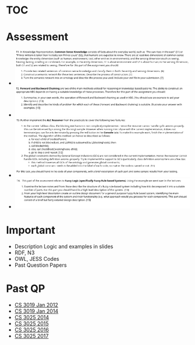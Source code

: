 <!-- TITLE: Knowledge Based Systems -->
<!-- SUBTITLE: A quick summary of Knowledge Based Systems -->


# TOC
# Assessment
* ![Deepinscreenshot Select Area 20181023124901](/uploads/deepinscreenshot-select-area-20181023124901.png "Deepinscreenshot Select Area 20181023124901")
* ![Deepinscreenshot Select Area 20181023124913](/uploads/deepinscreenshot-select-area-20181023124913.png "Deepinscreenshot Select Area 20181023124913")
* ![Deepinscreenshot Select Area 20181023124939](/uploads/deepinscreenshot-select-area-20181023124939.png "Deepinscreenshot Select Area 20181023124939")
* ![Deepinscreenshot Select Area 20181023124949](/uploads/deepinscreenshot-select-area-20181023124949.png "Deepinscreenshot Select Area 20181023124949")
# Important
* Description Logic and examples in slides
* RDF, N3
* OWL, JESS Codes
* Past Question Papers

# Past QP
* [CS 3019 Jan 2012](/uploads/cs-3019-jan-2012.pdf "Cs 3019 Jan 2012")
* [CS 3019 Jan 2014](/uploads/cs-3019-jan-2014.pdf "Cs 3019 Jan 2014")
* [CS 3025 2014](/uploads/cs-3025-2014.pdf "Cs 3025 2014")
* [CS 3025 2015](/uploads/cs-3025-2015.pdf "Cs 3025 2015")
* [CS 3025 2016](/uploads/cs-3025-2016.pdf "Cs 3025 2016")
* [CS 3025 2017](/uploads/cs-3025-2017.pdf "Cs 3025 2017")